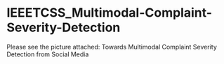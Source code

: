 # IEEETCSS_Multimodal-Complaint-Severity-Detection
Please see the picture attached: Towards Multimodal Complaint Severity Detection from Social Media
